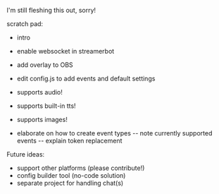 I'm still fleshing this out, sorry!

scratch pad:
- intro
- enable websocket in streamerbot
- add overlay to OBS
- edit config.js to add events and default settings

- supports audio!
- supports built-in tts!
- supports images!
  
- elaborate on how to create event types
-- note currently supported events
-- explain token replacement

Future ideas:
- support other platforms (please contribute!)
- config builder tool (no-code solution)
- separate project for handling chat(s)
